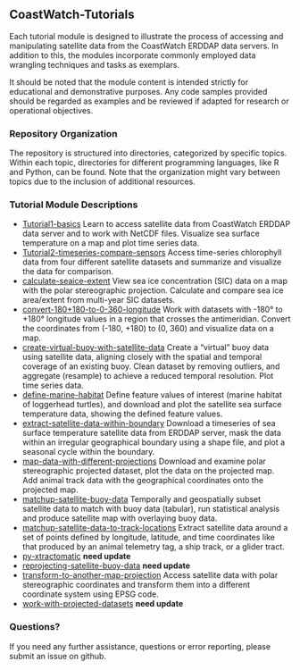 ## CoastWatch-Tutorials

Each tutorial module is designed to illustrate the process of accessing and manipulating satellite data from the CoastWatch ERDDAP data servers. In addition to this, the modules incorporate commonly employed data wrangling techniques and tasks as exemplars. 

It should be noted that the module content is intended strictly for educational and demonstrative purposes. Any code samples provided should be regarded as examples and be reviewed if adapted for research or operational objectives.

### Repository Organization
The repository is structured into directories, categorized by specific topics. Within each topic, directories for different programming languages, like R and Python, can be found. Note that the organization might vary between topics due to the inclusion of additional resources.


### Tutorial Module Descriptions

* [Tutorial1-basics](Tutorial1-basics) 
Learn to access satellite data from CoastWatch ERDDAP data server and to work with NetCDF files.  Visualize sea surface temperature on a map and plot time series data.
* [Tutorial2-timeseries-compare-sensors](Tutorial2-timeseries-compare-sensors)
Access time-series chlorophyll data from four different satellite datasets and summarize and visualize the data for comparison.
* [calculate-seaice-extent](calculate-seaice-extent)
View sea ice concentration (SIC) data on a map with the polar stereographic projection.  Calculate and compare sea ice area/extent from multi-year SIC datasets.
* [convert-180+180-to-0-360-longitude](convert-180+180-to-0-360-longitude)
Work with datasets with -180&deg; to +180&deg; longitude values in a region that crosses the antimeridian.  Convert the coordinates from (-180, +180) to (0, 360)  and visualize data on a map.
* [create-virtual-buoy-with-satellite-data](create-virtual-buoy-with-satellite-data)
  Create a “virtual” buoy data using satellite data, aligning closely with the spatial and temporal coverage of an existing buoy.  Clean dataset by removing outliers, and aggregate (resample) to achieve a reduced temporal resolution.  Plot time series data.
* [define-marine-habitat](define-marine-habitat)
  Define feature values of interest (marine habitat of loggerhead turtles), and download and plot the satellite sea surface temperature data, showing the defined feature values. 
* [extract-satellite-data-within-boundary](extract-satellite-data-within-boundary)
  Download a timeseries of sea surface temperature satellite data from ERDDAP server, mask the data within an irregular geographical boundary using a shape file, and plot a seasonal cycle within the boundary.
* [map-data-with-different-projections](map-data-with-different-projections)
Download and examine polar stereographic projected dataset, plot the data on the projected map.  Add animal track data with the geographical coordinates onto the projected map.
* [matchup-satellite-buoy-data](matchup-satellite-buoy-data)
  Temporally and geospatially subset satellite data to match with buoy data (tabular), run statistical analysis and produce satellite map with overlaying buoy data.
* [matchup-satellite-data-to-track-locations](matchup-satellite-data-to-track-locations)
  Extract satellite data around a set of points defined by longitude, latitude, and time coordinates like that produced by an animal telemetry tag, a ship track, or a glider tract.
* [py-xtractomatic](py-xtractomatic) **need update**
* [reprojecting-satellite-buoy-data](reprojecting-satellite-buoy-data) **need update**
* [transform-to-another-map-projection](transform-to-another-map-projection)
  	Access satellite data with polar stereographic coordinates and transform them into a different coordinate system using EPSG code.
* [work-with-projected-datasets](work-with-projected-datasets) **need  update**

  

### Questions?

If you need any further assistance, questions or error reporting, please submit an issue on github.


